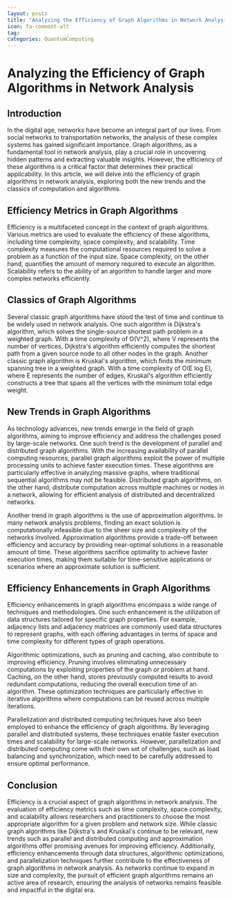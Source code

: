 ```yaml
---
layout: posts
title: "Analyzing the Efficiency of Graph Algorithms in Network Analysis"
icon: fa-comment-alt
tag:      
categories: QuantumComputing
---
```



# Analyzing the Efficiency of Graph Algorithms in Network Analysis

## Introduction

In the digital age, networks have become an integral part of our lives. From social networks to transportation networks, the analysis of these complex systems has gained significant importance. Graph algorithms, as a fundamental tool in network analysis, play a crucial role in uncovering hidden patterns and extracting valuable insights. However, the efficiency of these algorithms is a critical factor that determines their practical applicability. In this article, we will delve into the efficiency of graph algorithms in network analysis, exploring both the new trends and the classics of computation and algorithms.

## Efficiency Metrics in Graph Algorithms

Efficiency is a multifaceted concept in the context of graph algorithms. Various metrics are used to evaluate the efficiency of these algorithms, including time complexity, space complexity, and scalability. Time complexity measures the computational resources required to solve a problem as a function of the input size. Space complexity, on the other hand, quantifies the amount of memory required to execute an algorithm. Scalability refers to the ability of an algorithm to handle larger and more complex networks efficiently.

## Classics of Graph Algorithms

Several classic graph algorithms have stood the test of time and continue to be widely used in network analysis. One such algorithm is Dijkstra's algorithm, which solves the single-source shortest path problem in a weighted graph. With a time complexity of O(V^2), where V represents the number of vertices, Dijkstra's algorithm efficiently computes the shortest path from a given source node to all other nodes in the graph. Another classic graph algorithm is Kruskal's algorithm, which finds the minimum spanning tree in a weighted graph. With a time complexity of O(E log E), where E represents the number of edges, Kruskal's algorithm efficiently constructs a tree that spans all the vertices with the minimum total edge weight.

## New Trends in Graph Algorithms

As technology advances, new trends emerge in the field of graph algorithms, aiming to improve efficiency and address the challenges posed by large-scale networks. One such trend is the development of parallel and distributed graph algorithms. With the increasing availability of parallel computing resources, parallel graph algorithms exploit the power of multiple processing units to achieve faster execution times. These algorithms are particularly effective in analyzing massive graphs, where traditional sequential algorithms may not be feasible. Distributed graph algorithms, on the other hand, distribute computation across multiple machines or nodes in a network, allowing for efficient analysis of distributed and decentralized networks.

Another trend in graph algorithms is the use of approximation algorithms. In many network analysis problems, finding an exact solution is computationally infeasible due to the sheer size and complexity of the networks involved. Approximation algorithms provide a trade-off between efficiency and accuracy by providing near-optimal solutions in a reasonable amount of time. These algorithms sacrifice optimality to achieve faster execution times, making them suitable for time-sensitive applications or scenarios where an approximate solution is sufficient.

## Efficiency Enhancements in Graph Algorithms

Efficiency enhancements in graph algorithms encompass a wide range of techniques and methodologies. One such enhancement is the utilization of data structures tailored for specific graph properties. For example, adjacency lists and adjacency matrices are commonly used data structures to represent graphs, with each offering advantages in terms of space and time complexity for different types of graph operations.

Algorithmic optimizations, such as pruning and caching, also contribute to improving efficiency. Pruning involves eliminating unnecessary computations by exploiting properties of the graph or problem at hand. Caching, on the other hand, stores previously computed results to avoid redundant computations, reducing the overall execution time of an algorithm. These optimization techniques are particularly effective in iterative algorithms where computations can be reused across multiple iterations.

Parallelization and distributed computing techniques have also been employed to enhance the efficiency of graph algorithms. By leveraging parallel and distributed systems, these techniques enable faster execution times and scalability for large-scale networks. However, parallelization and distributed computing come with their own set of challenges, such as load balancing and synchronization, which need to be carefully addressed to ensure optimal performance.

## Conclusion

Efficiency is a crucial aspect of graph algorithms in network analysis. The evaluation of efficiency metrics such as time complexity, space complexity, and scalability allows researchers and practitioners to choose the most appropriate algorithm for a given problem and network size. While classic graph algorithms like Dijkstra's and Kruskal's continue to be relevant, new trends such as parallel and distributed computing and approximation algorithms offer promising avenues for improving efficiency. Additionally, efficiency enhancements through data structures, algorithmic optimizations, and parallelization techniques further contribute to the effectiveness of graph algorithms in network analysis. As networks continue to expand in size and complexity, the pursuit of efficient graph algorithms remains an active area of research, ensuring the analysis of networks remains feasible and impactful in the digital era.